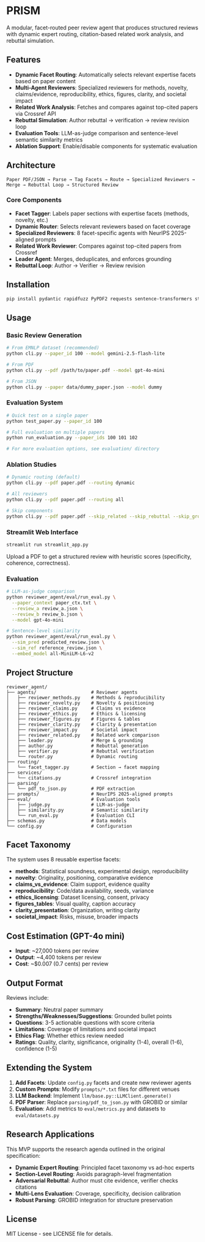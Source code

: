 # PRISM

A modular, facet-routed peer review agent that produces structured reviews with dynamic expert routing, citation-based related work analysis, and rebuttal simulation.

## Features

- **Dynamic Facet Routing**: Automatically selects relevant expertise facets based on paper content
- **Multi-Agent Reviewers**: Specialized reviewers for methods, novelty, claims/evidence, reproducibility, ethics, figures, clarity, and societal impact
- **Related Work Analysis**: Fetches and compares against top-cited papers via Crossref API
- **Rebuttal Simulation**: Author rebuttal → verification → review revision loop
- **Evaluation Tools**: LLM-as-judge comparison and sentence-level semantic similarity metrics
- **Ablation Support**: Enable/disable components for systematic evaluation

## Architecture

```
Paper PDF/JSON → Parse → Tag Facets → Route → Specialized Reviewers → Merge → Rebuttal Loop → Structured Review
```

### Core Components

- **Facet Tagger**: Labels paper sections with expertise facets (methods, novelty, etc.)
- **Dynamic Router**: Selects relevant reviewers based on facet coverage
- **Specialized Reviewers**: 8 facet-specific agents with NeurIPS 2025-aligned prompts
- **Related Work Reviewer**: Compares against top-cited papers from Crossref
- **Leader Agent**: Merges, deduplicates, and enforces grounding
- **Rebuttal Loop**: Author → Verifier → Review revision

## Installation

```bash
pip install pydantic rapidfuzz PyPDF2 requests sentence-transformers streamlit
```

## Usage

### Basic Review Generation

```bash
# From EMNLP dataset (recommended)
python cli.py --paper_id 100 --model gemini-2.5-flash-lite

# From PDF
python cli.py --pdf /path/to/paper.pdf --model gpt-4o-mini

# From JSON
python cli.py --paper data/dummy_paper.json --model dummy
```

### Evaluation System

```bash
# Quick test on a single paper
python test_paper.py --paper_id 100

# Full evaluation on multiple papers
python run_evaluation.py --paper_ids 100 101 102

# For more evaluation options, see evaluation/ directory
```

### Ablation Studies

```bash
# Dynamic routing (default)
python cli.py --pdf paper.pdf --routing dynamic

# All reviewers
python cli.py --pdf paper.pdf --routing all

# Skip components
python cli.py --pdf paper.pdf --skip_related --skip_rebuttal --skip_grounding
```

### Streamlit Web Interface

```bash
streamlit run streamlit_app.py
```

Upload a PDF to get a structured review with heuristic scores (specificity, coherence, correctness).

### Evaluation

```bash
# LLM-as-judge comparison
python reviewer_agent/eval/run_eval.py \
  --paper_context paper_ctx.txt \
  --review_a review_a.json \
  --review_b review_b.json \
  --model gpt-4o-mini

# Sentence-level similarity
python reviewer_agent/eval/run_eval.py \
  --sim_pred predicted_review.json \
  --sim_ref reference_review.json \
  --embed_model all-MiniLM-L6-v2
```

## Project Structure

```
reviewer_agent/
├── agents/                    # Reviewer agents
│   ├── reviewer_methods.py    # Methods & reproducibility
│   ├── reviewer_novelty.py    # Novelty & positioning  
│   ├── reviewer_claims.py     # Claims vs evidence
│   ├── reviewer_ethics.py     # Ethics & licensing
│   ├── reviewer_figures.py    # Figures & tables
│   ├── reviewer_clarity.py    # Clarity & presentation
│   ├── reviewer_impact.py     # Societal impact
│   ├── reviewer_related.py    # Related work comparison
│   ├── leader.py              # Merge & grounding
│   ├── author.py              # Rebuttal generation
│   ├── verifier.py            # Rebuttal verification
│   └── router.py              # Dynamic routing
├── routing/
│   └── facet_tagger.py        # Section → facet mapping
├── services/
│   └── citations.py           # Crossref integration
├── parsing/
│   └── pdf_to_json.py         # PDF extraction
├── prompts/                   # NeurIPS 2025-aligned prompts
├── eval/                      # Evaluation tools
│   ├── judge.py               # LLM-as-judge
│   ├── similarity.py          # Semantic similarity
│   └── run_eval.py            # Evaluation CLI
├── schemas.py                 # Data models
└── config.py                  # Configuration
```

## Facet Taxonomy

The system uses 8 reusable expertise facets:

- **methods**: Statistical soundness, experimental design, reproducibility
- **novelty**: Originality, positioning, comparative evidence  
- **claims_vs_evidence**: Claim support, evidence quality
- **reproducibility**: Code/data availability, seeds, variance
- **ethics_licensing**: Dataset licensing, consent, privacy
- **figures_tables**: Visual quality, caption accuracy
- **clarity_presentation**: Organization, writing clarity
- **societal_impact**: Risks, misuse, broader impacts

## Cost Estimation (GPT-4o mini)

- **Input**: ~27,000 tokens per review
- **Output**: ~4,400 tokens per review  
- **Cost**: ~$0.007 (0.7 cents) per review

## Output Format

Reviews include:
- **Summary**: Neutral paper summary
- **Strengths/Weaknesses/Suggestions**: Grounded bullet points
- **Questions**: 3-5 actionable questions with score criteria
- **Limitations**: Coverage of limitations and societal impact
- **Ethics Flag**: Whether ethics review needed
- **Ratings**: Quality, clarity, significance, originality (1-4), overall (1-6), confidence (1-5)

## Extending the System

1. **Add Facets**: Update `config.py` facets and create new reviewer agents
2. **Custom Prompts**: Modify `prompts/*.txt` files for different venues
3. **LLM Backend**: Implement `llm/base.py::LLMClient.generate()`
4. **PDF Parser**: Replace `parsing/pdf_to_json.py` with GROBID or similar
5. **Evaluation**: Add metrics to `eval/metrics.py` and datasets to `eval/datasets.py`

## Research Applications

This MVP supports the research agenda outlined in the original specification:
- **Dynamic Expert Routing**: Principled facet taxonomy vs ad-hoc experts
- **Section-Level Routing**: Avoids paragraph-level fragmentation  
- **Adversarial Rebuttal**: Author must cite evidence, verifier checks citations
- **Multi-Lens Evaluation**: Coverage, specificity, decision calibration
- **Robust Parsing**: GROBID integration for structure preservation

## License

MIT License - see LICENSE file for details.
